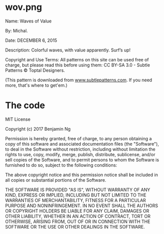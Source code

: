 wov.png
==
Name: Waves of Value

By: Michal.

Date: DECEMBER 6, 2015

Description: Colorful waves, with value apparently. Surf’s up!

Copyright and Use Terms: All patterns on this site can be used free of charge, but please read this before using them: CC BY-SA 3.0 - Subtle Patterns © Toptal Designers.

(This pattern is downloaded from www.subtlepatterns.com. If you need more, that's where to get'em.)


The code
==
MIT License

Copyright (c) 2017 Benjamin Ng

Permission is hereby granted, free of charge, to any person obtaining a copy
of this software and associated documentation files (the "Software"), to deal
in the Software without restriction, including without limitation the rights
to use, copy, modify, merge, publish, distribute, sublicense, and/or sell
copies of the Software, and to permit persons to whom the Software is
furnished to do so, subject to the following conditions:

The above copyright notice and this permission notice shall be included in all
copies or substantial portions of the Software.

THE SOFTWARE IS PROVIDED "AS IS", WITHOUT WARRANTY OF ANY KIND, EXPRESS OR
IMPLIED, INCLUDING BUT NOT LIMITED TO THE WARRANTIES OF MERCHANTABILITY,
FITNESS FOR A PARTICULAR PURPOSE AND NONINFRINGEMENT. IN NO EVENT SHALL THE
AUTHORS OR COPYRIGHT HOLDERS BE LIABLE FOR ANY CLAIM, DAMAGES OR OTHER
LIABILITY, WHETHER IN AN ACTION OF CONTRACT, TORT OR OTHERWISE, ARISING FROM,
OUT OF OR IN CONNECTION WITH THE SOFTWARE OR THE USE OR OTHER DEALINGS IN THE
SOFTWARE.
